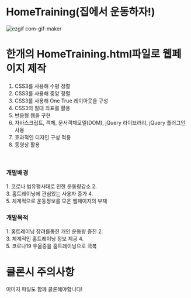 # HomeTraining(집에서 운동하자!)

![ezgif com-gif-maker](https://user-images.githubusercontent.com/48792153/120433612-69b70b80-c3b6-11eb-90f4-aa1d76704909.gif)

<h1> 한개의 HomeTraining.html파일로 웹페이지 제작</h1>

1. CSS3를 사용해 수평 정렬
2. CSS3를 사용해 중앙 정렬
3. CSS3를 사용해 One True 레이아웃을 구성
4. CSS3의 절대 좌표를 활용
5. 반응형 웹을 구현
6. 자바스크립트, 객체, 문서객체모델(DOM), jQuery 라이브러리, jQuery 플러그인 사용
7. 효과적인 디자인 구성 적용
8. 동영상 활용 
<br>
<h3> 개발배경</h3>
1. 코로나 범유행사태로 인한 운동량감소
2. <br>
3. 홈트레이닝에 관심있는 사용자 증가
4. <br>
5. 체계적으로 운동정보를 모은 웹페이지의 부재
<br>
<h3> 개발목적</h3>
1. 홈트레이닝 장려를통한 개인 운동량 증진
2. <br>
3. 체계적인 홈트레이닝 정보 제공
4. <br>
5. 코로나19 우울증을 홈트레이닝으로 극복

<h1> 클론시 주의사항</h1>
이미지 파일도 함께 클론해야합니다!


